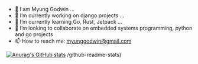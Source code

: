 
<!---
myunggodwin/myunggodwin is a ✨ special ✨ repository because its `README.md` (this file) appears on your GitHub profile.
You can click the Preview link to take a look at your changes.
--->
- 👋 I am  Myung Godwin ...
- 🔭 I’m currently working on django projects ...
- 🌱 I’m currently learning Go, Rust, Jetpack ...
- 👯 I’m looking to collaborate on embedded systems programming, python and go projects
- 📫 How to reach me: myunggodwin@gmail.com

[![Anurag's GitHub stats](https://github-readme-stats.vercel.app/api?username=myunggodwin&count_private=true&show_icons=true&theme=radical&langs_count=8)](https://github.com/anuraghazra/github-readme-stats)
/github-readme-stats)
<!--
[![Top Langs](github-readme-stats.vercel.app/api/top-langs/?username=myunggodwin&layout=donut&hide=javascript,css,scss,html,cmake,makefile)](https://github.com/anuraghazra
[![willianrod's wakatime stats](github-readme-stats.vercel.app/api/wakatime?username=kimgee)](https://github.com/anuraghazra/github-readme-stats)

-->
